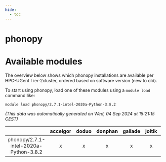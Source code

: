 ```yaml
---
hide:
  - toc
---
```


phonopy
=======

# Available modules


The overview below shows which phonopy installations are available per HPC-UGent Tier-2cluster, ordered based on software version (new to old).

To start using phonopy, load one of these modules using a `module load` command like:

```shell
module load phonopy/2.7.1-intel-2020a-Python-3.8.2
```

*(This data was automatically generated on Wed, 04 Sep 2024 at 15:21:15 CEST)*  

| |accelgor|doduo|donphan|gallade|joltik|shinx|skitty|
| :---: | :---: | :---: | :---: | :---: | :---: | :---: | :---: |
|phonopy/2.7.1-intel-2020a-Python-3.8.2|x|x|x|x|x|-|x|
